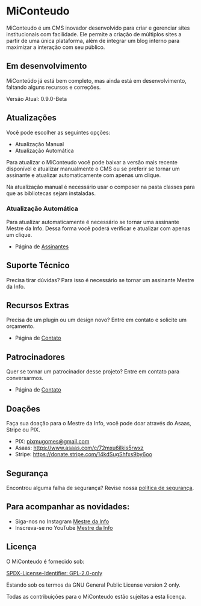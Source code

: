 # MiConteudo

MiConteudo é um CMS inovador desenvolvido para criar e gerenciar sites institucionais com facilidade. Ele permite a criação de múltiplos sites a partir de uma única plataforma, além de integrar um blog interno para maximizar a interação com seu público.

## Em desenvolvimento

MiConteúdo já está bem completo, mas ainda está em desenvolvimento, faltando alguns recursos e correções.

Versão Atual: 0.9.0-Beta

## Atualizações

Você pode escolher as seguintes opções:

- Atualização Manual
- Atualização Automática

Para atualizar o MiConteudo você pode baixar a versão mais recente disponível e atualizar manualmente o CMS ou se preferir se tornar um assinante e atualizar automaticamente com apenas um clique.

Na atualização manual é necessário usar o composer na pasta classes para que as bibliotecas sejam instaladas.

### Atualização Automática

Para atualizar automaticamente é necessário se tornar uma assinante Mestre da Info. Dessa forma você poderá verificar e atualizar com apenas um clique.

- Página de [Assinantes](https://www.mestredainfo.com.br/assinantes/)

## Suporte Técnico

Precisa tirar dúvidas? Para isso é necessário se tornar um assinante Mestre da Info.

## Recursos Extras

Precisa de um plugin ou um design novo? Entre em contato e solicite um orçamento.

- Página de [Contato](https://www.mestredainfo.com.br/contato/)

## Patrocinadores

Quer se tornar um patrocinador desse projeto? Entre em contato para conversarmos.

- Página de [Contato](https://www.mestredainfo.com.br/contato/)

## Doações

Faça sua doação para o Mestre da Info, você pode doar através do Asaas, Stripe ou PIX.

- PIX: pixmugomes@gmail.com
- Asaas: https://www.asaas.com/c/72mxu6ilkis5rwxz
- Stripe: https://donate.stripe.com/14kdSugShfxs9by6oo

## Segurança

Encontrou alguma falha de segurança? Revise nossa [política de segurança](https://www.mestredainfo.com.br/politica-de-seguranca/).

## Para acompanhar as novidades:

- Siga-nos no Instagram [Mestre da Info](https://www.instagram.com/mestredainfo/)
- Inscreva-se no YouTube [Mestre da Info](https://www.youtube.com/@mestredainfo/)

## Licença

O MiConteudo é fornecido sob:

[SPDX-License-Identifier: GPL-2.0-only](https://spdx.org/licenses/GPL-2.0-only.html)

Estando sob os termos da GNU General Public License version 2 only.

Todas as contribuições para o MiConteudo estão sujeitas a esta licença.